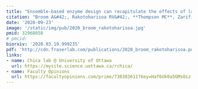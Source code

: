 ```yaml
---
title: "Ensemble-based enzyme design can recapitulate the effects of laboratory directed evolution in silico"
citation: "Broom A&#42;, Rakotoharisoa RV&#42;, **Thompson MC**, Zarifi N, Nguyen E, Mukhametzhanov N, **Liu L, Fraser JS**, Chica RA. *Nature Communications*. 2020."
date: '2020-09-23'
image: '/static/img/pub/2020_broom_rakotoharisoa.jpg'
pmid: 32968058
# pmcid:
biorxiv: '2020.03.19.999235'
pdf: 'http://cdn.fraserlab.com/publications/2020_broom_rakotoharisoa.pdf'
links:
- name: Chica lab @ University of Ottawa
  url: https://mysite.science.uottawa.ca/rchica/
- name: Faculty Opinions 
  url: https://facultyopinions.com/prime/738383611?key=Haf6Uk0a5GMsOiz
---
```

